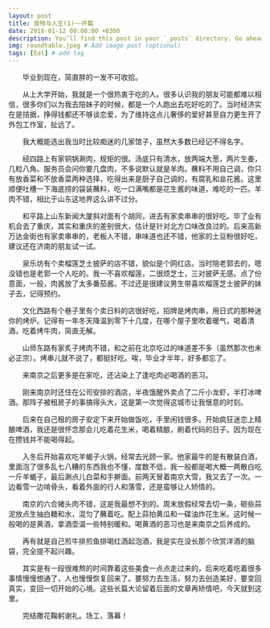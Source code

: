 ```yaml
---
layout: post
title: 食物与人生(1)——开篇
date: 2018-01-12 00:00:00 +0300
description: You’ll find this post in your `_posts` directory. Go ahead and edit it and re-build the site to see your changes. # Add post description (optional)
img: roundtable.jpeg # Add image post (optional)
tags: [Eat] # add tag
---
```


&emsp;&emsp;毕业到现在，简直胖的一发不可收拾。

&emsp;&emsp;从上大学开始，我就是一个很热衷于吃的人。很多认识我的朋友可能都难以相信，很多你们以为我去陪妹子的时候，都是一个人跑出去吃好吃的了。当时经济实在是拮据，挣得钱都还不够谈恋爱，为了维持这点儿奢侈的爱好甚至自力更生开了外包工作室，扯远了。

&emsp;&emsp;我大概能选出我当时比较痴迷的几家馆子，虽然大多数已经记不得名字。

&emsp;&emsp;经四路上有家铜锅涮肉，规矩的很。汤底只有清水，放两端大葱，两片生姜，几粒八角。服务员会问你要几盘肉，不多说默认就是羊肉。蘸料不用自己调，你只有放香菜和不放香菜两种选择，吃得出来是厨子自己调的，有腐乳和韭花酱。这里顺便吐槽一下海底捞的袋装蘸料，吃一口满嘴都是花生酱的味道，难吃的一匹。羊肉不错，相比于山东这地界这么讲不过分。

&emsp;&emsp;和平路上山东新闻大厦斜对面有个胡同，进去有家卖串串的很好吃。毕了业有机会去了重庆，其实和重庆的差别很大，估计是针对北方口味改良过的。后来高新万达金街也有家卖串串的，老板人不错，串味道也还不错，他家的土豆粉很好吃，建议还在济南的朋友试一试。

&emsp;&emsp;泉乐坊有个卖榴莲芝士披萨的店不错，貌似是个网红店。当时陪老郭去的，嗯没错也是老郭一个人吃的。我一不喜欢榴莲，二很烦芝士，三对披萨无感。点了份意面，一般，肉酱放了太多番茄酱。不过还是很建议男生带喜欢榴莲芝士披萨的妹子去，记得预约。

&emsp;&emsp;文化西路有个巷子里有个卖日料的店很好吃，招牌是烤肉串，用日式的那种迷你的烤炉。记得有一年冬天降温到零下十几度，在哪个屋子里吹着暖气，喝着清酒，吃着烤牛肉，简直无解。

&emsp;&emsp;山师东路有家炙子烤肉不错，和之前在北京吃过的味道差不多（虽然那次也未必正宗）。烤串儿就不说了，都挺好吃。唉，毕业才半年，好多都忘了。

&emsp;&emsp;来南京之后更多是在家吃，还沾染上了逢吃肉必喝酒的恶习。

&emsp;&emsp;刚来南京时还住在公司安排的酒店，半夜饿醒外卖点了二斤小龙虾，半打冰啤酒。那阵子被租房子的事搞得头大，这是第一次觉得这城市让我惬意的时刻。

&emsp;&emsp;后来在自己租的房子安定下来开始做饭吃，手里闲钱很多。开始疯狂迷恋上精酿啤酒，我还是很怀念那会儿吃着花生米，喝着精酿，刷着代码的日子。因为现在在攒钱并不能喝得起。

&emsp;&emsp;入冬后开始喜欢吃羊蝎子火锅，经常去光顾一家。他家最牛的是有散装白酒，里面泡了很多乱七八糟的东西我也不懂，度数不低，我一般都是喝大概一两散白吃一斤羊蝎子，最后涮点儿白菜和手擀面。前两天冒着南京大雪，我又去了一次。一边看雪一边啃骨头，看着外面的行人和落雪，还是蛮够让人矫情的。

&emsp;&emsp;南京的六合猪头肉不错，这是我最想不到的。周末放假经常去切一条，砸些蒜泥放点生抽白糖和水，混匀了蘸着吃。配上蒜拍黄瓜和一碟油炸花生米。这时候一般喝的是黄酒，拿酒壶温一些特别暖和。喝黄酒的恶习也是来南京之后养成的。

&emsp;&emsp;再有就是自己煎牛排煎鱼排喝红酒起泡酒，我是实在没长那个欣赏洋酒的脑袋，完全提不起兴趣。

&emsp;&emsp;其实是有一段很难熬的时间靠着这些美食一点点走过来的，后来吃着吃着很多事情慢慢想通了，人也慢慢恢复回来了。要努力去生活，努力去创造美好，要变回真实，变回一切开始的心境。这些长篇大论留着后面的文章再矫情吧，今天就到这里。

&emsp;&emsp;完结撒花鞠躬谢礼。场工，落幕！
